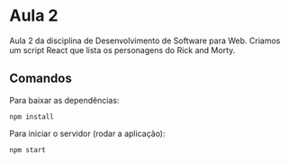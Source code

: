 # Aula 2

Aula 2 da disciplina de Desenvolvimento de Software para Web. Criamos um script React que lista os personagens do Rick and Morty.

## Comandos

Para baixar as dependências:

```
npm install
```

Para iniciar o servidor (rodar a aplicação):

```
npm start
```